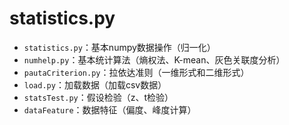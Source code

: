 ﻿statistics.py
==========
* `statistics.py`：基本numpy数据操作（归一化）
* `numhelp.py`：基本统计算法（熵权法、K-mean、灰色关联度分析）
* `pautaCriterion.py`：拉依达准则（一维形式和二维形式）
* `load.py`：加载数据（加载csv数据）
* `statsTest.py`：假设检验（z、t检验）
* `dataFeature`：数据特征（偏度、峰度计算）